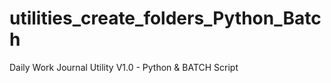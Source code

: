 # utilities_create_folders_Python_Batch
Daily Work Journal Utility V1.0 - Python &amp; BATCH Script
